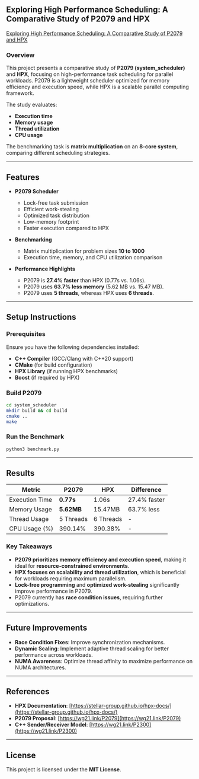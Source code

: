 ## Exploring High Performance Scheduling: A Comparative Study of P2079 and HPX

[Exploring High Performance Scheduling: A Comparative Study of P2079 and HPX]([url](https://docs.google.com/document/d/1cfYmVl4atqdxcjnk6Bj4lyvdwWbBtQmf1nDdFg2e4xM/edit?tab=t.0))

### Overview
This project presents a comparative study of **P2079 (system_scheduler)** and **HPX**, focusing on high-performance task scheduling for parallel workloads. P2079 is a lightweight scheduler optimized for memory efficiency and execution speed, while HPX is a scalable parallel computing framework. 

The study evaluates:
- **Execution time**
- **Memory usage**
- **Thread utilization**
- **CPU usage**

The benchmarking task is **matrix multiplication** on an **8-core system**, comparing different scheduling strategies.

---

## Features
- **P2079 Scheduler**
  - Lock-free task submission
  - Efficient work-stealing
  - Optimized task distribution
  - Low-memory footprint
  - Faster execution compared to HPX

- **Benchmarking**
  - Matrix multiplication for problem sizes **10 to 1000**
  - Execution time, memory, and CPU utilization comparison

- **Performance Highlights**
  - P2079 is **27.4% faster** than HPX (0.77s vs. 1.06s).
  - P2079 uses **63.7% less memory** (5.62 MB vs. 15.47 MB).
  - P2079 uses **5 threads**, whereas HPX uses **6 threads**.

---

## Setup Instructions

### Prerequisites
Ensure you have the following dependencies installed:

- **C++ Compiler** (GCC/Clang with C++20 support)
- **CMake** (for build configuration)
- **HPX Library** (if running HPX benchmarks)
- **Boost** (if required by HPX)

### Build P2079
```sh
cd system_scheduler
mkdir build && cd build
cmake ..
make 
```

### Run the Benchmark
```sh
python3 benchmark.py
```

---

## Results

| Metric         | P2079   | HPX    | Difference |
|---------------|--------|--------|------------|
| Execution Time | **0.77s** | 1.06s  | 27.4% faster |
| Memory Usage   | **5.62MB** | 15.47MB | 63.7% less |
| Thread Usage   | 5 Threads | 6 Threads | - |
| CPU Usage (%)  | 390.14%  | 390.38% | - |

### Key Takeaways
- **P2079 prioritizes memory efficiency and execution speed**, making it ideal for **resource-constrained environments**.
- **HPX focuses on scalability and thread utilization**, which is beneficial for workloads requiring maximum parallelism.
- **Lock-free programming** and **optimized work-stealing** significantly improve performance in P2079.
- P2079 currently has **race condition issues**, requiring further optimizations.

---

## Future Improvements
- **Race Condition Fixes**: Improve synchronization mechanisms.
- **Dynamic Scaling**: Implement adaptive thread scaling for better performance across workloads.
- **NUMA Awareness**: Optimize thread affinity to maximize performance on NUMA architectures.

---

## References
- **HPX Documentation**: [https://stellar-group.github.io/hpx-docs/](https://stellar-group.github.io/hpx-docs/)
- **P2079 Proposal**: [https://wg21.link/P2079](https://wg21.link/P2079)
- **C++ Sender/Receiver Model**: [https://wg21.link/P2300](https://wg21.link/P2300)

---

## License
This project is licensed under the **MIT License**.
